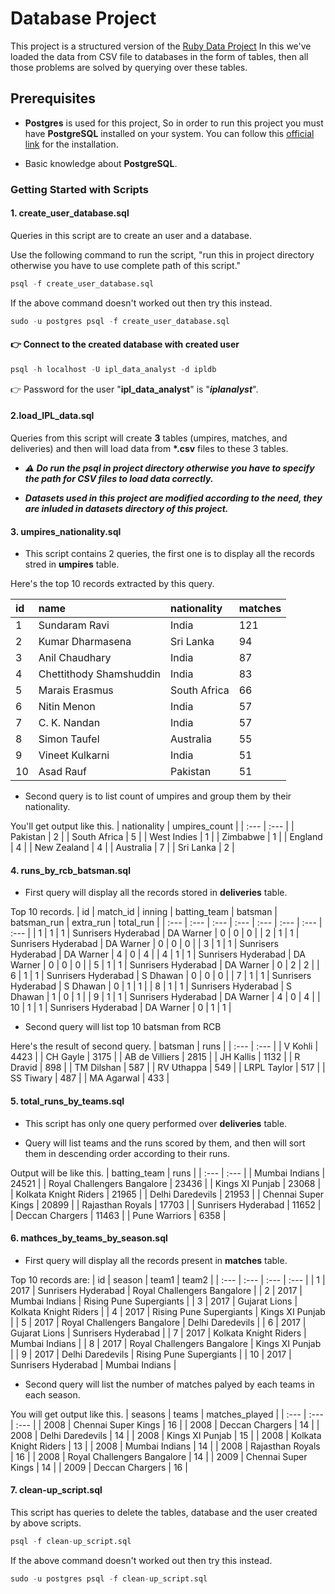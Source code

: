 # Database Project

This project is a structured version of the [Ruby Data Project](https://gitlab.com/mountblue/cohort-15-ruby/saurabh_upadhyay/ruby-data-project) In this we've loaded the data from CSV file to databases in the form of tables, then all those problems are solved by querying over these tables.

## Prerequisites

- **Postgres** is used for this project, So in order to run this project you must have ****PostgreSQL**** installed on your system.
You can follow this [official link](https://www.postgresql.org/download/) for the installation.

- Basic knowledge about ****PostgreSQL****.

### Getting Started with Scripts

#### ****1. create_user_database.sql****

Queries in this script are to create an user and a database.

Use the following command to run the script, "run this in project directory otherwise you have to use complete path of this script."

```sql
psql -f create_user_database.sql
```

If the above command doesn't worked out then try this instead.

```sql
sudo -u postgres psql -f create_user_database.sql
```


#### **:point_right: Connect to the created database with created user**

```sql
psql -h localhost -U ipl_data_analyst -d ipldb
```

:point_right: Password for the user "****ipl_data_analyst****" is "***iplanalyst***".


#### ****2.load_IPL_data.sql****

Queries from this script will create **3** tables (umpires, matches, and deliveries) and then will load data from ****\*.csv**** files to these 3 tables.

- ***:warning: Do run the psql in project directory otherwise you have to specify the path for CSV files to load data correctly.***

- ***Datasets used in this project are modified according to the need, they are inluded in datasets directory of this project.***

#### ****3. umpires_nationality.sql****

- This script contains 2 queries, the first one is to display all the records stred in ****umpires**** table.

Here's the top 10 records extracted by this query.

| id | name | nationality | matches |
| :--- | :--- | :--- | :--- |
| 1 | Sundaram Ravi | India | 121 |
| 2 | Kumar Dharmasena | Sri Lanka | 94 |
| 3 | Anil Chaudhary | India | 87 |
| 4 | Chettithody Shamshuddin | India | 83 |
| 5 | Marais Erasmus | South Africa | 66 |
| 6 | Nitin Menon | India | 57 |
| 7 | C. K. Nandan | India | 57 |
| 8 | Simon Taufel | Australia | 55 |
| 9 | Vineet Kulkarni | India | 51 |
| 10 | Asad Rauf | Pakistan | 51 |

- Second query is to list count of umpires and group them by their nationality.

You'll get output like this.
| nationality | umpires\_count |
| :--- | :--- |
| Pakistan | 2 |
| South Africa | 5 |
| West Indies | 1 |
| Zimbabwe | 1 |
| England | 4 |
| New Zealand | 4 |
| Australia | 7 |
| Sri Lanka | 2 |

#### ****4. runs_by_rcb_batsman.sql****

- First query will display all the records stored in ****deliveries**** table.

Top 10 records.
| id | match\_id | inning | batting\_team | batsman | batsman\_run | extra\_run | total\_run |
| :--- | :--- | :--- | :--- | :--- | :--- | :--- | :--- |
| 1 | 1 | 1 | Sunrisers Hyderabad | DA Warner | 0 | 0 | 0 |
| 2 | 1 | 1 | Sunrisers Hyderabad | DA Warner | 0 | 0 | 0 |
| 3 | 1 | 1 | Sunrisers Hyderabad | DA Warner | 4 | 0 | 4 |
| 4 | 1 | 1 | Sunrisers Hyderabad | DA Warner | 0 | 0 | 0 |
| 5 | 1 | 1 | Sunrisers Hyderabad | DA Warner | 0 | 2 | 2 |
| 6 | 1 | 1 | Sunrisers Hyderabad | S Dhawan | 0 | 0 | 0 |
| 7 | 1 | 1 | Sunrisers Hyderabad | S Dhawan | 0 | 1 | 1 |
| 8 | 1 | 1 | Sunrisers Hyderabad | S Dhawan | 1 | 0 | 1 |
| 9 | 1 | 1 | Sunrisers Hyderabad | DA Warner | 4 | 0 | 4 |
| 10 | 1 | 1 | Sunrisers Hyderabad | DA Warner | 0 | 1 | 1 |

- Second query will list top 10 batsman from RCB

Here's the result of second query.
| batsman | runs |
| :--- | :--- |
| V Kohli | 4423 |
| CH Gayle | 3175 |
| AB de Villiers | 2815 |
| JH Kallis | 1132 |
| R Dravid | 898 |
| TM Dilshan | 587 |
| RV Uthappa | 549 |
| LRPL Taylor | 517 |
| SS Tiwary | 487 |
| MA Agarwal | 433 |

#### ****5. total_runs_by_teams.sql****

- This script has only one query performed over ****deliveries**** table.

- Query will list teams and the runs scored by them, and then will sort them in descending order according to their runs.

Output will be like this.
| batting\_team | runs |
| :--- | :--- |
| Mumbai Indians | 24521 |
| Royal Challengers Bangalore | 23436 |
| Kings XI Punjab | 23068 |
| Kolkata Knight Riders | 21965 |
| Delhi Daredevils | 21953 |
| Chennai Super Kings | 20899 |
| Rajasthan Royals | 17703 |
| Sunrisers Hyderabad | 11652 |
| Deccan Chargers | 11463 |
| Pune Warriors | 6358 |

#### ****6. mathces_by_teams_by_season.sql****

- First query will display all the records present in ****matches**** table.

Top 10 records are:
| id | season | team1 | team2 |
| :--- | :--- | :--- | :--- |
| 1 | 2017 | Sunrisers Hyderabad | Royal Challengers Bangalore |
| 2 | 2017 | Mumbai Indians | Rising Pune Supergiants |
| 3 | 2017 | Gujarat Lions | Kolkata Knight Riders |
| 4 | 2017 | Rising Pune Supergiants | Kings XI Punjab |
| 5 | 2017 | Royal Challengers Bangalore | Delhi Daredevils |
| 6 | 2017 | Gujarat Lions | Sunrisers Hyderabad |
| 7 | 2017 | Kolkata Knight Riders | Mumbai Indians |
| 8 | 2017 | Royal Challengers Bangalore | Kings XI Punjab |
| 9 | 2017 | Delhi Daredevils | Rising Pune Supergiants |
| 10 | 2017 | Sunrisers Hyderabad | Mumbai Indians |

- Second query will list the number of matches palyed by each teams in each season.

You will get output like this.
| seasons | teams | matches\_played |
| :--- | :--- | :--- |
| 2008 | Chennai Super Kings | 16 |
| 2008 | Deccan Chargers | 14 |
| 2008 | Delhi Daredevils | 14 |
| 2008 | Kings XI Punjab | 15 |
| 2008 | Kolkata Knight Riders | 13 |
| 2008 | Mumbai Indians | 14 |
| 2008 | Rajasthan Royals | 16 |
| 2008 | Royal Challengers Bangalore | 14 |
| 2009 | Chennai Super Kings | 14 |
| 2009 | Deccan Chargers | 16 |

#### ****7. clean-up_script.sql****

This script has queries to delete the tables, database and the user created by above scripts.

```sql
psql -f clean-up_script.sql
```

If the above command doesn't worked out then try this instead.

```sql
sudo -u postgres psql -f clean-up_script.sql
```

